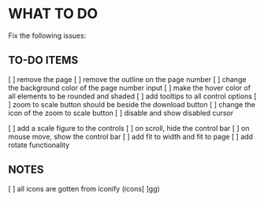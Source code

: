 # WHAT TO DO

Fix the following issues:

## TO-DO ITEMS

[ ] remove the page
[ ] remove the outline on the page number
[ ] change the background color of the page number input
[ ] make the hover color of all elements to be rounded and shaded
[ ] add tooltips to all control options
[ ] zoom to scale button should be beside the download button
[ ] change the icon of the zoom to scale button
[ ] disable and show disabled cursor

[ ] add a scale figure to the controls
[ ] on scroll, hide the control bar
[ ] on mouse move, show the control bar
[ ] add fit to width and fit to page
[ ] add rotate functionality

## NOTES

[ ] all icons are gotten from iconify (icons[ ]gg)
